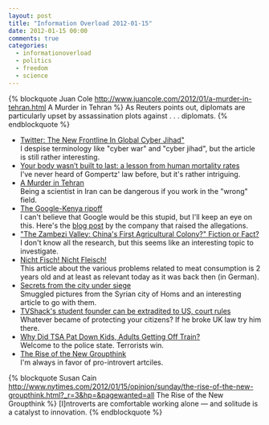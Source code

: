 ```yaml
---
layout: post
title: "Information Overload 2012-01-15"
date: 2012-01-15 00:00
comments: true
categories:
  - informationoverload
  - politics
  - freedom
  - science
---
```

{% blockquote Juan Cole http://www.juancole.com/2012/01/a-murder-in-tehran.html A Murder in Tehran %}
As Reuters points out, diplomats are particularly upset by assassination plots against . . . diplomats.
{% endblockquote %}

* [Twitter: The New Frontline In Global Cyber Jihad"](http://owni.eu/2012/01/10/twitter-the-new-frontline-in-global-cyber-jihad-al-qaeda-somalia/)<br/>I despise terminology like "cyber war" and "cyber jihad", but the article is still rather interesting.
* [Your body wasn’t built to last: a lesson from human mortality rates](http://gravityandlevity.wordpress.com/2009/07/08/your-body-wasnt-built-to-last-a-lesson-from-human-mortality-rates/)<br/>I've never heard of Gompertz' law before, but it's rather intriguing.
* [A Murder in Tehran](http://www.juancole.com/2012/01/a-murder-in-tehran.html)<br/>Being a scientist in Iran can be dangerous if you work in the "wrong" field.
* [The Google-Kenya ripoff](http://boingboing.net/2012/01/13/google-fraudulently-solicits-f.html)<br/>I can't believe that Google would be this stupid, but I'll keep an eye on this. Here's the [blog post](http://blog.mocality.co.ke/2012/01/13/google-what-were-you-thinking/) by the company that raised the allegations.
* ["The Zambezi Valley: China's First Agricultural Colony?" Fiction or Fact?](http://www.chinaafricarealstory.com/2012/01/zambezi-valley-chinas-first.html)<br/>I don't know all the research, but this seems like an interesting topic to investigate.
* [Nicht Fisch! Nicht Fleisch!](http://www.sueddeutsche.de/leben/ethik-in-der-ernaehrung-nicht-fisch-nicht-fleisch-1.53590)<br/>This article about the various problems related to meat consumption is 2 years old and at least as relevant today as it was back then (in German).
* [Secrets from the city under siege](http://www.dailymail.co.uk/news/article-2086392/Syria-Secrets-city-siege.html)<br/>Smuggled pictures from the Syrian city of Homs and an interesting article to go with them.
* [TVShack's student founder can be extradited to US, court rules](http://www.guardian.co.uk/law/2012/jan/13/tvshack-student-founder-extradition)<br/>Whatever became of protecting your citizens? If he broke UK law try him there.
* [Why Did TSA Pat Down Kids, Adults Getting Off Train?](http://news.travel.aol.com/2011/02/28/why-did-tsa-pat-down-kids-adults-getting-off-train/)<br/>Welcome to the police state. Terrorists win.
* [The Rise of the New Groupthink](http://www.nytimes.com/2012/01/15/opinion/sunday/the-rise-of-the-new-groupthink.html?_r=3&hp=&pagewanted=all)<br/>I'm always in favor of pro-introvert artciles.

{% blockquote Susan Cain http://www.nytimes.com/2012/01/15/opinion/sunday/the-rise-of-the-new-groupthink.html?_r=3&hp=&pagewanted=all The Rise of the New Groupthink %}
[I]ntroverts are comfortable working alone — and solitude is a catalyst to innovation.
{% endblockquote %}
